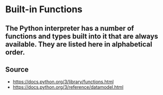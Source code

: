 # Built-in Functions

## The Python interpreter has a number of functions and types built into it that are always available. They are listed here in alphabetical order.

## Source

- https://docs.python.org/3/library/functions.html
- https://docs.python.org/3/reference/datamodel.html
